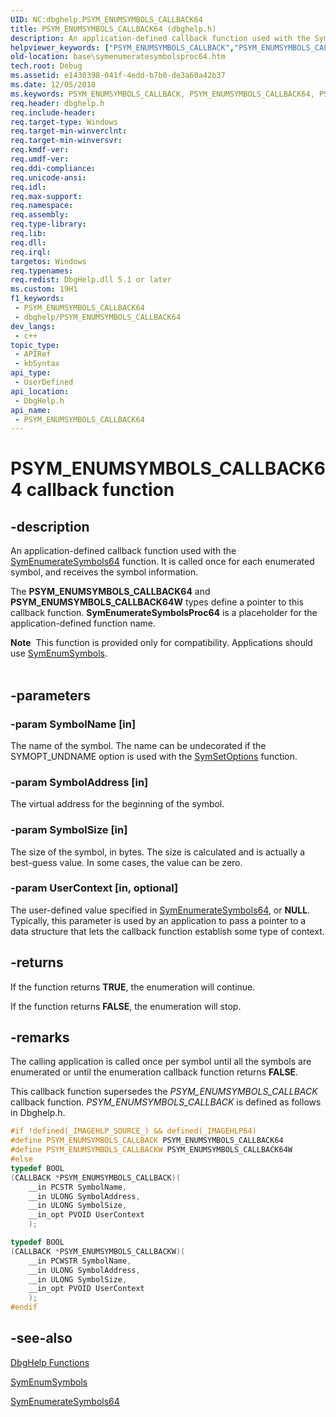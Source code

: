 ```yaml
---
UID: NC:dbghelp.PSYM_ENUMSYMBOLS_CALLBACK64
title: PSYM_ENUMSYMBOLS_CALLBACK64 (dbghelp.h)
description: An application-defined callback function used with the SymEnumerateSymbols64 function. It is called once for each enumerated symbol, and receives the symbol information.
helpviewer_keywords: ["PSYM_ENUMSYMBOLS_CALLBACK","PSYM_ENUMSYMBOLS_CALLBACK64","PSYM_ENUMSYMBOLS_CALLBACK64W","SymEnumerateSymbolsProc64","SymEnumerateSymbolsProc64 callback","SymEnumerateSymbolsProc64 callback function","_win32_symenumeratesymbolsproc64","base.symenumeratesymbolsproc64","dbghelp/SymEnumerateSymbolsProc64"]
old-location: base\symenumeratesymbolsproc64.htm
tech.root: Debug
ms.assetid: e1430398-041f-4edd-b7b0-de3a60a42b37
ms.date: 12/05/2018
ms.keywords: PSYM_ENUMSYMBOLS_CALLBACK, PSYM_ENUMSYMBOLS_CALLBACK64, PSYM_ENUMSYMBOLS_CALLBACK64W, SymEnumerateSymbolsProc64, SymEnumerateSymbolsProc64 callback, SymEnumerateSymbolsProc64 callback function, _win32_symenumeratesymbolsproc64, base.symenumeratesymbolsproc64, dbghelp/SymEnumerateSymbolsProc64
req.header: dbghelp.h
req.include-header: 
req.target-type: Windows
req.target-min-winverclnt: 
req.target-min-winversvr: 
req.kmdf-ver: 
req.umdf-ver: 
req.ddi-compliance: 
req.unicode-ansi: 
req.idl: 
req.max-support: 
req.namespace: 
req.assembly: 
req.type-library: 
req.lib: 
req.dll: 
req.irql: 
targetos: Windows
req.typenames: 
req.redist: DbgHelp.dll 5.1 or later
ms.custom: 19H1
f1_keywords:
 - PSYM_ENUMSYMBOLS_CALLBACK64
 - dbghelp/PSYM_ENUMSYMBOLS_CALLBACK64
dev_langs:
 - c++
topic_type:
 - APIRef
 - kbSyntax
api_type:
 - UserDefined
api_location:
 - DbgHelp.h
api_name:
 - PSYM_ENUMSYMBOLS_CALLBACK64
---
```


# PSYM_ENUMSYMBOLS_CALLBACK64 callback function


## -description

An application-defined callback function used with the 
<a href="/windows/desktop/api/dbghelp/nf-dbghelp-symenumeratesymbols">SymEnumerateSymbols64</a> function. It is called once for each enumerated symbol, and receives the symbol information.

The <b>PSYM_ENUMSYMBOLS_CALLBACK64</b> and <b>PSYM_ENUMSYMBOLS_CALLBACK64W</b> types define a pointer to this callback function. 
<b>SymEnumerateSymbolsProc64</b> is a placeholder for the application-defined function name.
<div class="alert"><b>Note</b>  This function is provided only for compatibility. Applications should use 
<a href="/windows/desktop/api/dbghelp/nf-dbghelp-symenumsymbols">SymEnumSymbols</a>.</div><div> </div>

## -parameters

### -param SymbolName [in]

The name of the symbol. The name can be undecorated if the SYMOPT_UNDNAME option is used with the 
<a href="/windows/desktop/api/dbghelp/nf-dbghelp-symsetoptions">SymSetOptions</a> function.

### -param SymbolAddress [in]

The virtual address for the beginning of the symbol.

### -param SymbolSize [in]

The size of the symbol, in bytes. The size is calculated and is actually a best-guess value. In some cases, the value can be zero.

### -param UserContext [in, optional]

The user-defined value specified in 
<a href="/windows/desktop/api/dbghelp/nf-dbghelp-symenumeratesymbols">SymEnumerateSymbols64</a>, or <b>NULL</b>. Typically, this parameter is used by an application to pass a pointer to a data structure that lets the callback function establish some type of context.

## -returns

If the function returns <b>TRUE</b>, the enumeration will continue.

If the function returns <b>FALSE</b>, the enumeration will stop.

## -remarks

The calling application is called once per symbol until all the symbols are enumerated or until the enumeration callback function returns <b>FALSE</b>.

This callback function supersedes the <i>PSYM_ENUMSYMBOLS_CALLBACK</i> callback function.  <i>PSYM_ENUMSYMBOLS_CALLBACK</i> is defined as follows in Dbghelp.h.


```cpp
#if !defined(_IMAGEHLP_SOURCE_) && defined(_IMAGEHLP64)
#define PSYM_ENUMSYMBOLS_CALLBACK PSYM_ENUMSYMBOLS_CALLBACK64
#define PSYM_ENUMSYMBOLS_CALLBACKW PSYM_ENUMSYMBOLS_CALLBACK64W
#else
typedef BOOL
(CALLBACK *PSYM_ENUMSYMBOLS_CALLBACK)(
    __in PCSTR SymbolName,
    __in ULONG SymbolAddress,
    __in ULONG SymbolSize,
    __in_opt PVOID UserContext
    );

typedef BOOL
(CALLBACK *PSYM_ENUMSYMBOLS_CALLBACKW)(
    __in PCWSTR SymbolName,
    __in ULONG SymbolAddress,
    __in ULONG SymbolSize,
    __in_opt PVOID UserContext
    );
#endif
```

## -see-also

<a href="/windows/desktop/Debug/dbghelp-functions">DbgHelp Functions</a>



<a href="/windows/desktop/api/dbghelp/nf-dbghelp-symenumsymbols">SymEnumSymbols</a>



<a href="/windows/desktop/api/dbghelp/nf-dbghelp-symenumeratesymbols">SymEnumerateSymbols64</a>

